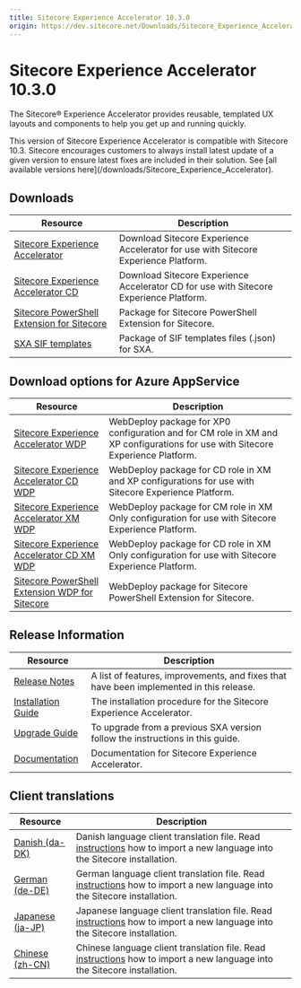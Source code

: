 ```yaml
---
title: Sitecore Experience Accelerator 10.3.0
origin: https://dev.sitecore.net/Downloads/Sitecore_Experience_Accelerator/10x/Sitecore_Experience_Accelerator_1030
---
```


# Sitecore Experience Accelerator 10.3.0

The Sitecore® Experience Accelerator provides reusable, templated UX layouts and components to help you get up and running quickly.

  <Alert variant='warning' mb={4}>
    <AlertIcon />
    This version of Sitecore Experience Accelerator is compatible with Sitecore 10.3.
  </Alert>
  
  <Alert variant='warning' mb={4}>
    <AlertIcon />
    Sitecore encourages customers to always install latest update of a given version to ensure latest fixes are included in their solution. See [all available versions here](/downloads/Sitecore_Experience_Accelerator).
  </Alert>
  

## Downloads

 | Resource | Description |
 | --- | --- |
 | [Sitecore Experience Accelerator](https://sitecoredev.azureedge.net/~/media/8B8E134C7FD446999F5831A5EE7197C1.ashx?date=20221129T182654) | Download Sitecore Experience Accelerator for use with Sitecore Experience Platform. |
 | [Sitecore Experience Accelerator CD](https://sitecoredev.azureedge.net/~/media/9F5EF1A0BEDE4F0E8EC324A234B5B017.ashx?date=20221129T182654) | Download Sitecore Experience Accelerator CD for use with Sitecore Experience Platform. |
 | [Sitecore PowerShell Extension for Sitecore](https://sitecoredev.azureedge.net/~/media/CC53B0F6C87D4FFFA8F72199B85278F0.ashx?date=20221129T101820) | Package for Sitecore PowerShell Extension for Sitecore. |
 | [SXA SIF templates](https://sitecoredev.azureedge.net/~/media/E1CD92814EE442A29EBE03C0519D1793.ashx?date=20221129T182655) | Package of SIF templates files (.json) for SXA. |

## Download options for Azure AppService

 | Resource | Description |
 | --- | --- |
 | [Sitecore Experience Accelerator WDP](https://sitecoredev.azureedge.net/~/media/8932F191C20E446AAFBD115574451F6F.ashx?date=20221129T182653) | WebDeploy package for XP0 configuration and for CM role in XM and XP configurations for use with Sitecore Experience Platform. |
 | [Sitecore Experience Accelerator CD WDP](https://sitecoredev.azureedge.net/~/media/F32BFBA3F49E4815BDF99B84C8EDE070.ashx?date=20221129T182653) | WebDeploy package for CD role in XM and XP configurations for use with Sitecore Experience Platform. |
 | [Sitecore Experience Accelerator XM WDP](https://sitecoredev.azureedge.net/~/media/195F299EF0864E97886722802D748783.ashx?date=20221129T182654) | WebDeploy package for CM role in XM Only configuration for use with Sitecore Experience Platform. |
 | [Sitecore Experience Accelerator CD XM WDP](https://sitecoredev.azureedge.net/~/media/A34298C5A80542EB967001F7FAB4FBEE.ashx?date=20221129T182653) | WebDeploy package for CD role in XM Only configuration for use with Sitecore Experience Platform. |
 | [Sitecore PowerShell Extension WDP for Sitecore](https://sitecoredev.azureedge.net/~/media/4E5738C6BB6A430EB5DB93ABE946A49D.ashx?date=20221129T101820) | WebDeploy package for Sitecore PowerShell Extension for Sitecore. |

## Release Information

 | Resource | Description |
 | --- | --- |
 | [Release Notes](/downloads/Sitecore%20Experience%20Accelerator/10x/Sitecore%20Experience%20Accelerator%201030/Release%20Notes) | A list of features, improvements, and fixes that have been implemented in this release. |
 | [Installation Guide](https://sitecoredev.azureedge.net/~/media/0BC2C8884C994C618FD7687AC59787EB.ashx?date=20221129T101819) | The installation procedure for the Sitecore Experience Accelerator. |
 | [Upgrade Guide](https://sitecoredev.azureedge.net/~/media/9ACD1498FFCF42709C69B6EF82AF22FC.ashx?date=20230908T144029) | To upgrade from a previous SXA version follow the instructions in this guide. |
 | [Documentation](https://doc.sitecore.com/developers/sxa/103/sitecore-experience-accelerator/en/index-en.html) | Documentation for Sitecore Experience Accelerator. |

## Client translations

 | Resource | Description |
 | --- | --- |
 | [Danish (da-DK)](https://sitecoredev.azureedge.net/~/media/052940C8193E4948B013F3415307EEB5.ashx?date=20221129T182652) | Danish language client translation file. Read [instructions](https://doc.sitecore.com/xp/en/developers/sxa/103/sitecore-experience-accelerator/install-a-translation-file-for-sxa.html) how to import a new language into the Sitecore installation. |
 | [German (de-DE)](https://sitecoredev.azureedge.net/~/media/FBC8CD5E7BF9435F8C2FE47F9EC8B524.ashx?date=20221129T182652) | German language client translation file. Read [instructions](https://doc.sitecore.com/xp/en/developers/sxa/103/sitecore-experience-accelerator/install-a-translation-file-for-sxa.html) how to import a new language into the Sitecore installation. |
 | [Japanese (ja-JP)](https://sitecoredev.azureedge.net/~/media/F195AA2E73C0425FA5C8331607E9A071.ashx?date=20221129T182652) | Japanese language client translation file. Read [instructions](https://doc.sitecore.com/xp/en/developers/sxa/103/sitecore-experience-accelerator/install-a-translation-file-for-sxa.html) how to import a new language into the Sitecore installation. |
 | [Chinese (zh-CN)](https://sitecoredev.azureedge.net/~/media/4C7A4A431731418893861888198B04B8.ashx?date=20221129T182652) | Chinese language client translation file. Read [instructions](https://doc.sitecore.com/xp/en/developers/sxa/103/sitecore-experience-accelerator/install-a-translation-file-for-sxa.html) how to import a new language into the Sitecore installation. |